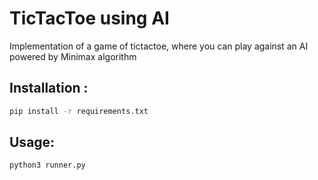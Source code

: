 # TicTacToe using AI

Implementation of a game of tictactoe, where you can play against an AI powered by Minimax algorithm


## Installation :
```bash
pip install -r requirements.txt
```

## Usage:
```bash
python3 runner.py
```
